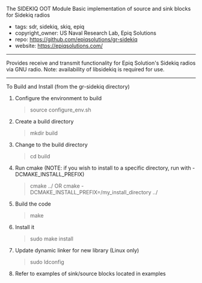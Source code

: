 The SIDEKIQ OOT Module
Basic implementation of source and sink blocks for Sidekiq radios
- tags: sdr, sidekiq, skiq, epiq
- copyright_owner: US Naval Research Lab, Epiq Solutions
- repo: https://github.com/epiqsolutions/gr-sidekiq
- website: https://epiqsolutions.com/ 

---
Provides receive and transmit functionality for Epiq Solution's Sidekiq radios via
GNU radio.  Note: availability of libsidekiq is required for use.

---
To Build and Install (from the gr-sidekiq directory)
  1) Configure the environment to build
      > source configure_env.sh
  2) Create a build directory
      > mkdir build
  3) Change to the build directory
      > cd build
  4) Run cmake 
     (NOTE: if you wish to install to a specific directory, 
          run with -DCMAKE_INSTALL_PREFIX)
      > cmake ../
           OR
      > cmake -DCMAKE_INSTALL_PREFIX=/my_install_directory ../
  5) Build the code
      > make
  6) Install it
      > sudo make install
  7) Update dynamic linker for new library (Linux only)
      > sudo ldconfig
  8) Refer to examples of sink/source blocks located in examples
